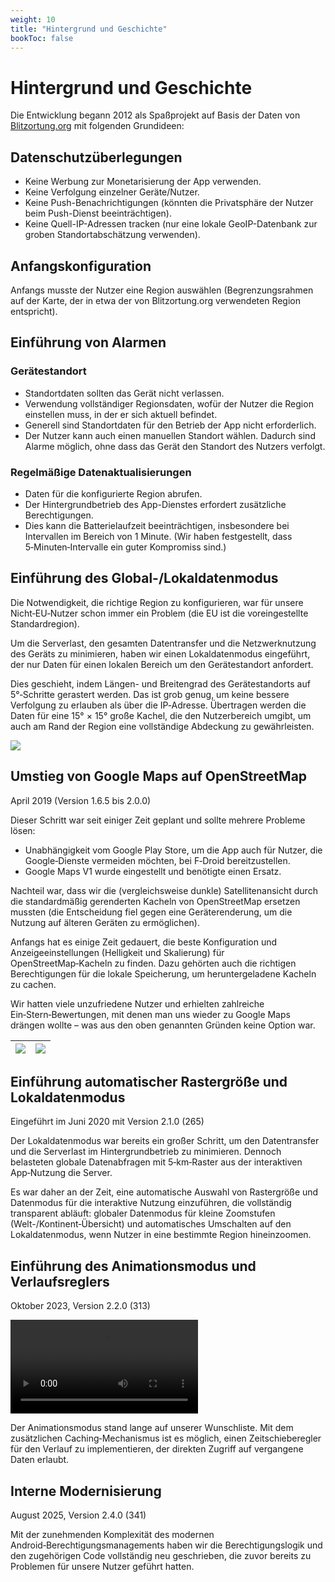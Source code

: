 ```yaml
---
weight: 10
title: "Hintergrund und Geschichte"
bookToc: false
---
```


# Hintergrund und Geschichte

Die Entwicklung begann 2012 als Spaßprojekt auf Basis der Daten von [Blitzortung.org](http://blitzortung.org) mit folgenden Grundideen:

## Datenschutzüberlegungen

* Keine Werbung zur Monetarisierung der App verwenden.
* Keine Verfolgung einzelner Geräte/Nutzer.
* Keine Push-Benachrichtigungen (könnten die Privatsphäre der Nutzer beim Push-Dienst beeinträchtigen).
* Keine Quell-IP-Adressen tracken (nur eine lokale GeoIP-Datenbank zur groben Standortabschätzung verwenden).

## Anfangskonfiguration

Anfangs musste der Nutzer eine Region auswählen (Begrenzungsrahmen auf der Karte, der in etwa der von Blitzortung.org verwendeten Region entspricht).

## Einführung von Alarmen

### Gerätestandort

* Standortdaten sollten das Gerät nicht verlassen.
* Verwendung vollständiger Regionsdaten, wofür der Nutzer die Region einstellen muss, in der er sich aktuell befindet.
* Generell sind Standortdaten für den Betrieb der App nicht erforderlich.
* Der Nutzer kann auch einen manuellen Standort wählen. Dadurch sind Alarme möglich, ohne dass das Gerät den Standort des Nutzers verfolgt.

### Regelmäßige Datenaktualisierungen

* Daten für die konfigurierte Region abrufen.
* Der Hintergrundbetrieb des App-Dienstes erfordert zusätzliche Berechtigungen.
* Dies kann die Batterielaufzeit beeinträchtigen, insbesondere bei Intervallen im Bereich von 1 Minute. (Wir haben festgestellt, dass 5‑Minuten‑Intervalle ein guter Kompromiss sind.)

## Einführung des Global-/Lokaldatenmodus

Die Notwendigkeit, die richtige Region zu konfigurieren, war für unsere Nicht‑EU‑Nutzer schon immer ein Problem (die EU ist die voreingestellte Standardregion).

Um die Serverlast, den gesamten Datentransfer und die Netzwerknutzung des Geräts zu minimieren, haben wir einen Lokaldatenmodus eingeführt, der nur Daten für einen lokalen Bereich um den Gerätestandort anfordert.

Dies geschieht, indem Längen- und Breitengrad des Gerätestandorts auf 5°‑Schritte gerastert werden. Das ist grob genug, um keine bessere Verfolgung zu erlauben als über die IP‑Adresse. Übertragen werden die Daten für eine 15° × 15° große Kachel, die den Nutzerbereich umgibt, um auch am Rand der Region eine vollständige Abdeckung zu gewährleisten.

   ![](/app/background/local_data.png)

## Umstieg von Google Maps auf OpenStreetMap

April 2019 (Version 1.6.5 bis 2.0.0)

Dieser Schritt war seit einiger Zeit geplant und sollte mehrere Probleme lösen:

* Unabhängigkeit vom Google Play Store, um die App auch für Nutzer, die Google‑Dienste vermeiden möchten, bei F‑Droid bereitzustellen.
* Google Maps V1 wurde eingestellt und benötigte einen Ersatz.

Nachteil war, dass wir die (vergleichsweise dunkle) Satellitenansicht durch die standardmäßig gerenderten Kacheln von OpenStreetMap ersetzen mussten (die Entscheidung fiel gegen eine Geräterenderung, um die Nutzung auf älteren Geräten zu ermöglichen).

Anfangs hat es einige Zeit gedauert, die beste Konfiguration und Anzeigeeinstellungen (Helligkeit und Skalierung) für OpenStreetMap‑Kacheln zu finden. Dazu gehörten auch die richtigen Berechtigungen für die lokale Speicherung, um heruntergeladene Kacheln zu cachen.

Wir hatten viele unzufriedene Nutzer und erhielten zahlreiche Ein‑Stern‑Bewertungen, mit denen man uns wieder zu Google Maps drängen wollte – was aus den oben genannten Gründen keine Option war.

| ![](/app/background/gmapv1_1.6.5.png) | ![](/app/background/osm_2.0.0.png) |
|---|---|

## Einführung automatischer Rastergröße und Lokaldatenmodus

Eingeführt im Juni 2020 mit Version 2.1.0 (265)

Der Lokaldatenmodus war bereits ein großer Schritt, um den Datentransfer und die Serverlast im Hintergrundbetrieb zu minimieren. Dennoch belasteten globale Datenabfragen mit 5‑km‑Raster aus der interaktiven App‑Nutzung die Server.

Es war daher an der Zeit, eine automatische Auswahl von Rastergröße und Datenmodus für die interaktive Nutzung einzuführen, die vollständig transparent abläuft: globaler Datenmodus für kleine Zoomstufen (Welt-/Kontinent‑Übersicht) und automatisches Umschalten auf den Lokaldatenmodus, wenn Nutzer in eine bestimmte Region hineinzoomen.

## Einführung des Animationsmodus und Verlaufsreglers

Oktober 2023, Version 2.2.0 (313)

![](/app/android/main_animation.webm)

Der Animationsmodus stand lange auf unserer Wunschliste. Mit dem zusätzlichen Caching‑Mechanismus ist es möglich, einen Zeitschieberegler für den Verlauf zu implementieren, der direkten Zugriff auf vergangene Daten erlaubt.

## Interne Modernisierung

August 2025, Version 2.4.0 (341)

Mit der zunehmenden Komplexität des modernen Android‑Berechtigungsmanagements haben wir die Berechtigungslogik und den zugehörigen Code vollständig neu geschrieben, die zuvor bereits zu Problemen für unsere Nutzer geführt hatten.


